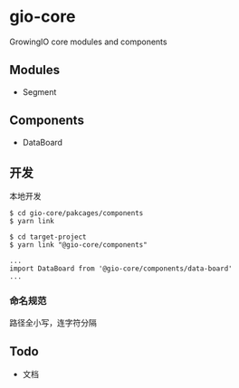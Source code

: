 # gio-core

GrowingIO core modules and components

## Modules

- Segment

## Components

- DataBoard

## 开发

本地开发
```
$ cd gio-core/pakcages/components
$ yarn link

$ cd target-project
$ yarn link "@gio-core/components"

...
import DataBoard from '@gio-core/components/data-board'
...
```

### 命名规范

路径全小写，连字符分隔

## Todo

- 文档
